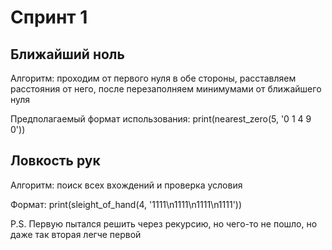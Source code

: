 # Спринт 1

## Ближайший ноль

Алгоритм: проходим от первого нуля в обе стороны, расставляем расстояния от него, после перезаполняем минимумами от ближайшего нуля

Предполагаемый формат использования:
print(nearest_zero(5, '0 1 4 9 0'))

## Ловкость рук

Алгоритм: поиск всех вхождений и проверка условия

Формат:
print(sleight_of_hand(4, '1111\n1111\n1111\n1111'))

P.S. Первую пытался решить через рекурсию, но чего-то не пошло, но даже так вторая легче первой
